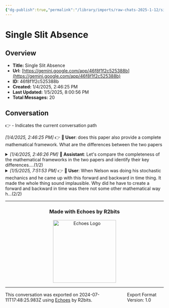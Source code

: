 ```yaml
---
{"dg-publish":true,"permalink":"/library/imports/raw-chats-2025-1-12/single-slit-absence/"}
---
```


# Single Slit Absence

## Overview
- **Title:** Single Slit Absence 
- **Url:** [https://gemini.google.com/app/46f8f1f2c525388b](https://gemini.google.com/app/46f8f1f2c525388b)
- **ID:** 46f8f1f2c525388b
- **Created:** 1/4/2025, 2:46:25 PM
- **Last Updated:** 1/5/2025, 8:00:56 PM
- **Total Messages:** 20

## Conversation
👉 - Indicates the current conversation path

<i>[1/4/2025, 2:46:25 PM]</i> 👉 <b>👤 User</b>: does this paper also provide a complete mathematical framework. What are the differences between the two papers<br>

<details style="margin-left: 0px">
<summary><i>[1/4/2025, 2:46:26 PM]</i> <b>🤖 Assistant</b>: Let's compare the completeness of the mathematical frameworks in the two papers and identify their key differences....(1/2)</summary>

---

<i>[1/4/2025, 2:46:26 PM]</i> <b>🤖 Assistant</b>: 

Let's compare the completeness of the mathematical frameworks in the two papers and identify their key differences.

**Completeness of Mathematical Frameworks**

Both papers largely present self-contained mathematical frameworks:

*   "On the Stochastic Mechanics Foundation of Quantum Mechanics": Provides a comprehensive overview of stochastic mechanics, including its foundations, key concepts, and applications. [cite: 44, 45, 46, 47] It aims to be a complete reference for understanding stochastic mechanics. [cite: 44, 45, 46, 47]
*   "Stochastic Mechanics Without Ad Hoc Quantization": Focuses on a specific modification of stochastic mechanics to address a long-standing criticism. [cite: 35] It develops a self-contained mathematical framework for this modification, termed "zitterbewegung stochastic mechanics" (ZSM). [cite: 147, 148, 149, 150, 151, 159]

**Key Differences**

1.  Scope:

    *   "Foundation": Broader scope, examining various aspects of stochastic mechanics. [cite: 41]
    *   "Ad Hoc": Narrower scope, concentrating on the ZSM modification. [cite: 147, 148, 149, 150, 151, 159]

2.  Originality:

    *   "Foundation": Summarizes and synthesizes existing work on stochastic mechanics. [cite: 41]
    *   "Ad Hoc": Introduces original research and a novel modification of stochastic mechanics. [cite: 147, 148, 149, 150, 151, 159]

3.  Technical Depth:

    *   "Foundation": Explores some technical aspects, but also aims to be accessible to a wider audience. [cite: 41]
    *   "Ad Hoc": More technically focused, delving into the mathematical details of the ZSM modification. [cite: 147, 148, 149, 150, 151, 159]

4.  Applications:

    *   "Foundation": Discusses broader applications of stochastic mechanics to various quantum phenomena. [cite: 41]
    *   "Ad Hoc": Focuses on applying the ZSM modification to specific quantum systems and problems. [cite: 147, 148, 149, 150, 151, 159]

5.  Completeness:

    *   "Foundation": Aims to be a complete reference for understanding stochastic mechanics. [cite: 41]
    *   "Ad Hoc": Addresses a specific gap in stochastic mechanics and presents a more complete theory within its scope. [cite: 147, 148, 149, 150, 151, 159]<br>

---

</details>

<details style="margin-left: 0px">
<summary><i>[1/5/2025, 7:51:53 PM]</i> 👉 <b>👤 User</b>: When Nelson was doing his stochastic mechanics and he came up with this forward and backward in time thing. It made the whole thing sound implausible. Why did he have to create a forward and backward in time was there not some other mathematical way h...(2/2)</summary>

---

<i>[1/5/2025, 7:51:53 PM]</i> 👉 <b>👤 User</b>: When Nelson was doing his stochastic mechanics and he came up with this forward and backward in time thing. It made the whole thing sound implausible. Why did he have to create a forward and backward in time was there not some other mathematical way he could have approached that that didn't invoke, you know forward in time backward in time causal problems.<br>

<details style="margin-left: 23px">
<summary><i>[1/5/2025, 7:51:54 PM]</i> <b>🤖 Assistant</b>: Nelson introduced the concept of forward and backward derivatives in time in stochastic mechanics to address the non-differentiable nature of particle paths due to quantum fluctuations. Here are the key reasons:...(1/2)</summary>

---

<i>[1/5/2025, 7:51:54 PM]</i> <b>🤖 Assistant</b>: 

Nelson introduced the concept of forward and backward derivatives in time in stochastic mechanics to address the non-differentiable nature of particle paths due to quantum fluctuations. Here are the key reasons:

1.  **Non-differentiable paths:** In stochastic mechanics, particles undergo random motion ("quantum jitter"), making their paths non-differentiable. Traditional derivatives don't apply.
2.  **Capturing both past and future:** The forward and backward derivatives capture the influence of both past and future fluctuations on the particle's current state. This is essential for describing quantum behavior.
3.  **Defining mean velocity and acceleration:** These derivatives allow for a meaningful definition of mean velocity and acceleration for particles with non-differentiable paths.
4.  **Deriving quantum equations:** They are crucial for deriving key equations in stochastic mechanics, such as the quantum Hamilton equations.

While the forward and backward derivatives might seem to suggest causal issues, they are primarily mathematical tools for describing the inherently non-classical motion of particles in stochastic mechanics.
<br>

---

</details>

<details style="margin-left: 23px">
<summary><i>[1/5/2025, 7:53:27 PM]</i> 👉 <b>👤 User</b>: Does it have to be described as time did he have to pick the word time? Why is it Forward backwards? What what is he looking forward to what information does he have to look into the future to find?...(2/2)</summary>

---

<i>[1/5/2025, 7:53:27 PM]</i> 👉 <b>👤 User</b>: Does it have to be described as time did he have to pick the word time? Why is it Forward backwards? What what is he looking forward to what information does he have to look into the future to find?<br>

<details style="margin-left: 46px">
<summary><i>[1/5/2025, 7:53:28 PM]</i> <b>🤖 Assistant</b>: Nelson used the terms "forward" and "backward" in time because they mathematically describe the particle's behavior in relation to its past and future trajectory....(1/2)</summary>

---

<i>[1/5/2025, 7:53:28 PM]</i> <b>🤖 Assistant</b>: 

Nelson used the terms "forward" and "backward" in time because they mathematically describe the particle's behavior in relation to its past and future trajectory.

Think of it like this:

* **Forward derivative:** Captures how the particle's position is changing based on its recent past.
* **Backward derivative:** Captures how the particle's position is changing in anticipation of its near future.

It's not about actual time travel or causality violation. It's a mathematical tool to handle the randomness of particle paths in stochastic mechanics.
<br>

---

</details>

<details style="margin-left: 46px">
<summary><i>[1/5/2025, 7:54:18 PM]</i> 👉 <b>👤 User</b>: How is a particle supposed to anticipate?...(2/2)</summary>

---

<i>[1/5/2025, 7:54:18 PM]</i> 👉 <b>👤 User</b>: How is a particle supposed to anticipate?<br>

<details style="margin-left: 69px">
<summary><i>[1/5/2025, 7:54:19 PM]</i> <b>🤖 Assistant</b>: It's not about actual anticipation. The "backward derivative" is a mathematical tool to capture how future randomness influences the particle's current state....(1/2)</summary>

---

<i>[1/5/2025, 7:54:19 PM]</i> <b>🤖 Assistant</b>: 

It's not about actual anticipation. The "backward derivative" is a mathematical tool to capture how future randomness influences the particle's current state.
<br>

---

</details>

<details style="margin-left: 69px">
<summary><i>[1/5/2025, 7:54:42 PM]</i> 👉 <b>👤 User</b>: And how does that introduced the fluctuation that he's looking for?...(2/2)</summary>

---

<i>[1/5/2025, 7:54:42 PM]</i> 👉 <b>👤 User</b>: And how does that introduced the fluctuation that he's looking for?<br>

<details style="margin-left: 92px">
<summary><i>[1/5/2025, 7:54:43 PM]</i> <b>🤖 Assistant</b>: Nelson's use of forward and backward derivatives helps to mathematically represent the inherent randomness ("quantum jitter") of particle paths in stochastic mechanics. ...(1/2)</summary>

---

<i>[1/5/2025, 7:54:43 PM]</i> <b>🤖 Assistant</b>: 

Nelson's use of forward and backward derivatives helps to mathematically represent the inherent randomness ("quantum jitter") of particle paths in stochastic mechanics. 

Think of it like this:

* **Forward:** How the particle is moving based on its recent past.
* **Backward:** How the particle is moving in anticipation of its near future.

It's not about actual anticipation, but a way to capture the influence of future randomness on the particle's current state. This helps describe the non-differentiable paths and leads to equations that match quantum behavior.
<br>

---

</details>

<details style="margin-left: 92px">
<summary><i>[1/5/2025, 7:55:26 PM]</i> 👉 <b>👤 User</b>: I see so he's taking was essentially a little snippet in time of hey, you know, what if there's a particle right here. He had to have come in on one of these pads and he's probably going to have to be leaving on one of these pads and I can describe al...(2/2)</summary>

---

<i>[1/5/2025, 7:55:26 PM]</i> 👉 <b>👤 User</b>: I see so he's taking was essentially a little snippet in time of hey, you know, what if there's a particle right here. He had to have come in on one of these pads and he's probably going to have to be leaving on one of these pads and I can describe all the Past coming in and I can describe all the pads going out based on the ones coming in but you know, I can't really know exactly which one but it's kind of going to be in this area and that's how he's doing it.<br>

<details style="margin-left: 115px">
<summary><i>[1/5/2025, 7:55:27 PM]</i> <b>🤖 Assistant</b>: You're getting close to the idea!...(1/2)</summary>

---

<i>[1/5/2025, 7:55:27 PM]</i> <b>🤖 Assistant</b>: 

You're getting close to the idea!

Nelson's approach uses the forward and backward derivatives to capture the influence of both past and future randomness on the particle's current state. It's a mathematical way to describe the particle's "quantum jitter" and derive equations that match quantum behavior.
<br>

---

</details>

<details style="margin-left: 115px">
<summary><i>[1/5/2025, 7:56:28 PM]</i> 👉 <b>👤 User</b>: Is there anything that he's mathematically lacking to explain Quantum behavior in mathematical classical terms?...(2/2)</summary>

---

<i>[1/5/2025, 7:56:28 PM]</i> 👉 <b>👤 User</b>: Is there anything that he's mathematically lacking to explain Quantum behavior in mathematical classical terms?<br>

<details style="margin-left: 138px">
<summary><i>[1/5/2025, 7:56:29 PM]</i> <b>🤖 Assistant</b>: While Nelson's stochastic mechanics provides a compelling framework for explaining quantum behavior in classical terms, there are certain aspects where its mathematical completeness can be questioned:...(1/2)</summary>

---

<i>[1/5/2025, 7:56:29 PM]</i> <b>🤖 Assistant</b>: 

While Nelson's stochastic mechanics provides a compelling framework for explaining quantum behavior in classical terms, there are certain aspects where its mathematical completeness can be questioned:

1.  **Origin of Quantum Fluctuations:** The theory doesn't fully explain the origin of the "quantum jitter" or the fluctuating background field that drives it.
2.  **Non-locality:** It struggles to accommodate non-local correlations observed in quantum systems, which challenge the notion of particles having definite trajectories.
3.  **Relativistic Extension:** A complete relativistic formulation of stochastic mechanics remains a challenge, limiting its applicability to high-energy phenomena.
4.  **Uniqueness of Solutions:** There are open questions about the uniqueness of solutions to the stochastic differential equations used in the theory, potentially leading to ambiguities in predictions.
<br>

---

</details>

<details style="margin-left: 138px">
<summary><i>[1/5/2025, 7:57:37 PM]</i> 👉 <b>👤 User</b>: Ambiguities and predictions is kind of the point. That's what Randomness is explain to me. What is having difficulty with the relativistic part? I mean if you're if it's also able to describe the behavior of light lights traveling at relativistic spee...(2/2)</summary>

---

<i>[1/5/2025, 7:57:37 PM]</i> 👉 <b>👤 User</b>: Ambiguities and predictions is kind of the point. That's what Randomness is explain to me. What is having difficulty with the relativistic part? I mean if you're if it's also able to describe the behavior of light lights traveling at relativistic speeds, you know, if if his functions can explain like patterns of the double slit experiment, you know, what is it missing?<br>

<details style="margin-left: 161px">
<summary><i>[1/5/2025, 7:57:38 PM]</i> <b>🤖 Assistant</b>: You're right, ambiguities and randomness are inherent in quantum phenomena. Stochastic mechanics embraces this by using probabilistic descriptions....(1/2)</summary>

---

<i>[1/5/2025, 7:57:38 PM]</i> <b>🤖 Assistant</b>: 

You're right, ambiguities and randomness are inherent in quantum phenomena. Stochastic mechanics embraces this by using probabilistic descriptions.

The challenge with the relativistic part lies in several areas:

1. **The nature of quantum fluctuations:** The fluctuating background field needs to be compatible with relativistic principles, which is an open question.
2. **Non-locality:** Stochastic mechanics struggles to explain how particles can instantaneously influence each other, as observed in experiments that demonstrate non-locality.
3. **Mathematical formulation:** The current mathematical framework is primarily non-relativistic. Adapting it to incorporate relativistic principles requires significant modifications.
4. **Relativistic stochastic processes:** A relativistic extension likely necessitates the use of relativistic stochastic processes, which involve discontinuous jumps in particle motion. Incorporating such processes into the existing framework presents a mathematical challenge.
5. **Experimental verification:** A relativistic stochastic mechanics theory would need to make testable predictions that can be experimentally verified, which could be challenging.
<br>

---

</details>

<details style="margin-left: 161px">
<summary><i>[1/5/2025, 7:59:40 PM]</i> 👉 <b>👤 User</b>: It sounds like what you're telling me is that it's not explaining anything to do with light that it's only explaining, you know, particles Barry on something with mass that cuz I mean lights traveling at relativistic speeds. It's light. So what am I m...(2/2)</summary>

---

<i>[1/5/2025, 7:59:40 PM]</i> 👉 <b>👤 User</b>: It sounds like what you're telling me is that it's not explaining anything to do with light that it's only explaining, you know, particles Barry on something with mass that cuz I mean lights traveling at relativistic speeds. It's light. So what am I missing here?<br>

<details style="margin-left: 184px">
<summary><i>[1/5/2025, 7:59:41 PM]</i> <b>🤖 Assistant</b>: You're right to question that! Stochastic mechanics, while often applied to massive particles, can also describe photons. Here's how:...(1/2)</summary>

---

<i>[1/5/2025, 7:59:41 PM]</i> <b>🤖 Assistant</b>: 

You're right to question that! Stochastic mechanics, while often applied to massive particles, can also describe photons. Here's how:

* **Photons as particles:** Stochastic mechanics treats all particles, including photons, as point-like objects with trajectories.
* **Quantum jitter for photons:** The "jitter" concept applies even to massless photons, causing their paths to deviate randomly.
* **Relativistic effects:** While a complete relativistic extension is challenging, stochastic mechanics can still capture some relativistic aspects of photon behavior.

So, it *can* explain aspects of light, but a fully relativistic version is needed for a complete description.<br>

---

</details>

<details style="margin-left: 184px">
<summary><i>[1/5/2025, 8:00:55 PM]</i> 👉 <b>👤 User</b>: Wood stochastic mechanics explain the patterns that we observe in a double slit experiment with light....(2/2)</summary>

---

<i>[1/5/2025, 8:00:55 PM]</i> 👉 <b>👤 User</b>: Wood stochastic mechanics explain the patterns that we observe in a double slit experiment with light.<br>
<i>[1/5/2025, 8:00:56 PM]</i> 👉 <b>🤖 Assistant</b>: 

Yes, stochastic mechanics can explain the interference patterns observed in the double-slit experiment with light. Here's how:

*   It treats photons as particles with trajectories, but these trajectories undergo random fluctuations ("quantum jitter").
*   This jitter causes the photons to deviate from straight paths, leading to the spread of light and the formation of the interference pattern.
*   The slits act as constraints, selecting certain paths and influencing the probability distribution of the photons on the detector screen.

However, a fully relativistic version of stochastic mechanics is needed to completely describe photons due to their relativistic nature.
<br>

---

</details>

---

</details>

---

</details>

---

</details>

---

</details>

---

</details>

---

</details>

---

</details>

---

</details>

---

<div align="center">

### Made with Echoes by R2bits

<a href="https://echoes.r2bits.com">
  <img src="https://images.squarespace-cdn.com/content/v1/6493af4741c13939d335f0b8/18b27467-2da2-43b7-8d44-234bccf4f462/MINI_ECHOES_LOGO_NORMAL_WHITE_TEXT_SMALL-05-14+%281%29.png?format=300w" alt="Echoes Logo" width="200"/>
</a>

</div>

---

<div style="display: flex; justify-content: space-between;">
  <span>This conversation was exported on 2024-07-11T17:48:25.983Z using <a href="https://echoes.r2bits.com">Echoes</a> by R2bits.</span>
  <span>Export Format Version: 1.0</span>
</div>
